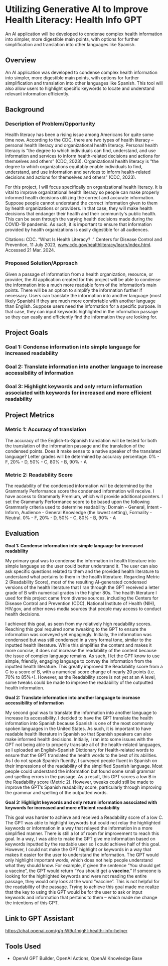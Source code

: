 # Utilizing Generative AI to Improve Health Literacy: Health Info GPT
An AI application will be developed to condense complex health information into simpler, more digestible main points, with options for further simplification and translation into other languages like Spanish.

## Overview
An AI application was developed to condense complex health information into simpler, more digestible main points, with options for further simplification and translation into other languages like Spanish. This tool will also allow users to highlight specific keywords to locate and understand relevant information efficiently.

## Background
### Description of Problem/Opportunity

Health literacy has been a rising issue among Americans for quite some time now. According to the CDC, there are two types of health literacy – personal health literacy and organizational health literacy. Personal health literacy is “the degree to which individuals can find, understand, and use information and services to inform health-related decisions and actions for themselves and others” (CDC, 2023). Organizational health literacy is “the degree to which organizations equitably enable individuals to find, understand, and use information and services to inform health-related decisions and actions for themselves and others” (CDC, 2023).

For this project, I will focus specifically on organizational health literacy. It is vital to improve organizational health literacy so people can make properly informed health decisions utilizing the correct and accurate information. Suppose people cannot understand the correct information given to them by health organizations or providers. In that case, they will make health decisions that endanger their health and their community's public health. This can be seen through the varying health decisions made during the COVID-19 pandemic. As such, it is important to ensure that information provided by health organizations is easily digestible for all audiences. 

Citations:
CDC. “What Is Health Literacy? .” Centers for Disease Control and Prevention, 11 July 2023, www.cdc.gov/healthliteracy/learn/index.html. Accessed 21 Mar. 2024. 

### Proposed Solution/Approach

Given a passage of information from a health organization, resource, or provider, the AI application created for this project will be able to condense the information into a much more readable form of the information’s main points. There will be an option to simplify the information further if necessary. Users can translate the information into another language (most likely Spanish) if they are much more comfortable with another language than English. Suppose users need the information for a specific purpose. In that case, they can input keywords highlighted in the information passage so they can easily and efficiently find the information they are looking for. 

## Project Goals 
 
### Goal 1: Condense information into simple language for increased readability
### Goal 2: Translate information into another language to increase accessibility of information
### Goal 3: Highlight keywords and only return information associated with keywords for increased and more efficient readability

## Project Metrics 

### Metric 1: Accuracy of translation

The accuracy of the English-to-Spanish translation will be tested for both the translation of the information passage and the translation of the condensed points. Does it make sense to a native speaker of the translated language? Letter grades will be determined by accuracy percentage. 0% - F, 20% - D, 50% - C, 80% - B, 90% - A

### Metric 2: Readability Score

The readability of the condensed information will be determined by the Grammarly Performance score the condensed information will receive. I have access to Grammarly Premium, which will provide additional pointers. I set the Grammarly Performance score to be based upon the following Grammarly criteria used to determine readability: Domain - General, Intent - Inform, Audience - General Knowledge (the lowest setting), Formality - Neutral. 0% - F, 20% - D, 50% - C, 80% - B, 90% - A

## Evaluation

**Goal 1: Condense information into simple language for increased readability**

My primary goal was to condense the information in health literature into simple language so the user could better understand it. The user can also ask specific questions related to them and the provided health literature to understand what pertains to them in the health literature. Regarding Metric 2 (Readability Score), most of the resulting AI-generated condensed versions of the health literature that I ran through the GPT received a letter grade of B with numerical grades in the higher 80s. The health literature I used for this project came from diverse sources, including the Centers for Disease Control and Prevention (CDC), National Institute of Health (NIH), HIV.gov, and other news media sources that people may access to conduct health decisions.

I achieved this goal, as seen from my relatively high readability scores. Reaching this goal required some tweaking to the GPT to ensure the information was conveyed yet engagingly. Initially, the information was condensed but was still condensed in a very formal tone, similar to the inputted health literature. While this simplifies the content and makes it more concise, it does not increase the readability of the content because the issue of complex language remains. As such, I let the GPT know to use simple, friendly, engaging language to convey the information from the inputted health literature. This greatly improved the Readability score from a C to a score of B, with a numerical score change of nearly 20 points (i.e. 70% to 85%+). However, as the Readability score is not yet at an A level, some tweaks could be made to improve the readability of the outputted health information. 

**Goal 2: Translate information into another language to increase accessibility of information**

My second goal was to translate the information into another language to increase its accessibility. I decided to have the GPT translate the health information into Spanish because Spanish is one of the most commonly spoken languages in the United States. As such, it is important to have readable health literature in Spanish so that Spanish speakers can also make informed health decisions. Initially, I ran into some issues with the GPT not being able to properly translate all of the health-related languages, so I uploaded an English-Spanish Dictionary for Health-related words to ensure that the GPT translated the health words to the best of its abilities. As I do not speak Spanish fluently, I surveyed people fluent in Spanish on their impressions of the readability of the simplified Spanish language. Most people could understand the information but found some small grammar and spelling errors in the passage. As a result, this GPT scores a low B in the Readability score (Metric 2). However, tweaks could still be made to improve the GPT’s Spanish readability score, particularly through improving the grammar and spelling of the outputted words. 

**Goal 3: Highlight keywords and only return information associated with keywords for increased and more efficient readability**

This goal was harder to achieve and received a Readability score of a low C. The GPT was able to highlight keywords but could not relay the highlighted keywords or information in a way that relayed the information in a more simplified manner. There is still a lot of room for improvement to reach this goal. In a way, I was able to make the GPT give me information based on keywords inputted by the readable user so I could achieve half of this goal. However, I could not make the GPT highlight or keywords in a way that makes it easier for the user to understand the information. The GPT would only highlight important words, which does not help people understand what they should know. For example, if given the sentence “You should get a vaccine”, the GPT would return “You should get a **vaccine**.” If someone is looking for the highlighted keywords and were not reading the entire passage, they would only look at the word “vaccine”. This is not helpful for the readability of the passage. Trying to achieve this goal made me realize that the key to using this GPT would be for the user to ask or input keywords and information that pertains to them – which made me change the intentions of this GPT. 

## Link to GPT Assistant
https://chat.openai.com/g/g-W9u1migFl-health-info-helper

## Tools Used
- OpenAI GPT Builder, OpenAI Actions, OpenAI Knowledge Base


